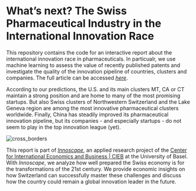 # What’s next? The Swiss Pharmaceutical Industry in the International Innovation Race

This repository contains the code for an interactive report about the international innovation race in pharmaceuticals. In particualr, we use machine learning to assess the value of recently published patents and investigate the quality of the innovation pipeline of countries, clusters and companies. The full article can be accessed <a href = https://www.innoscape.de/pharma_pred/innovation_pharma.html target = “_blank”>*here*</a>.

According to our predictions, the U.S. and its main clusters MT, CA or CT maintain a strong position and are home to many of the most promising startups. But also Swiss clusters of Northwestern Switzerland and the Lake Geneva region are among the most innovative pharmaceutical clusters worldwide. Finally, China has steadily improved its pharmaceutical innovation pipeline, but its companies - and especially startups - do not seem to play in the top innovation league (yet).

![cross_borders](https://raw.githubusercontent.com/cieb-unibas/predicting-quality-of-pharma-patents/master/Report/analysis_example.png)

This report is part of <a href = http://innoscape.ch/ target = “_blank”>*Innoscape*</a>, an applied research project of the <a href = https://cieb.unibas.ch target = “_blank”>Center for International Economics and Business | CIEB</a> at the University of Basel. With *Innoscape*, we analyze how well prepared the Swiss economy is for the transformations of the 21st century. We provide economic insights on how Switzerland can successfully master these challenges and discuss how the country could remain a global innovation leader in the future.